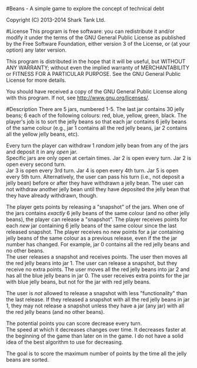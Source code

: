 #Beans - A simple game to explore the concept of technical debt

Copyright (C) 2013-2014  Shark Tank Ltd.

#License
This program is free software: you can redistribute it and/or modify
it under the terms of the GNU General Public License as published by
the Free Software Foundation, either version 3 of the License, or
(at your option) any later version.

This program is distributed in the hope that it will be useful,
but WITHOUT ANY WARRANTY; without even the implied warranty of
MERCHANTABILITY or FITNESS FOR A PARTICULAR PURPOSE.  See the
GNU General Public License for more details.

You should have received a copy of the GNU General Public License
along with this program.  If not, see <http://www.gnu.org/licenses/>.

#Description
There are 5 jars, numbered 1-5.  The last jar contains 30 
jelly beans; 6 each of the following colours: red, blue, 
yellow, green, black.  The player's job is to sort the 
jelly beans so that each jar contains 6 jelly beans of 
the same colour (e.g., jar 1 contains all the red jelly 
beans, jar 2 contains all the yellow jelly beans, etc).

Every turn the player can withdraw 1 *random* jelly bean 
from any of the jars and deposit it in any *open* jar.  
Specific jars are only open at certain times.  Jar 2 
is open every turn.  Jar 2 is open every second turn.  
Jar 3 is open every 3rd turn.  Jar 4 is open every 4th 
turn.  Jar 5 is open every 5th turn.  Alternatively, 
the user can pass his turn (i.e., not deposit a 
jelly bean) before or after they have withdrawn a jelly 
bean.  The user can not withdraw another jelly bean 
until they have deposited the jelly bean that they 
have already withdrawn, though.

The player gets points by releasing a "snapshot" of the 
jars.  When one of the jars contains *exactly* 6 jelly 
beans of the same colour (and no other jelly beans), 
the player can release a "snapshot".  The player receives 
points for each *new* jar containing 6 jelly beans of 
the same colour since the last released snapshot.  The 
player receives no new points for a jar containing jelly 
beans of the same colour as a previous release, even if 
the the jar number has changed.  For example, jar 0 
contains all the red jelly beans and no other beans.  
The user releases a snapshot and receives points.  The 
user then moves all the red jelly beans into jar 1.  The 
user can release a snapshot, but they receive no extra 
points.  The user moves all the red jelly beans into 
jar 2 and has all the blue jelly beans in jar 0.  The 
user receives extra points for the jar with blue jelly 
beans, but not for the jar with red jelly beans.

The user is *not* allowed to release a snapshot with 
less "functionality" than the last release.  If they 
released a snapshot with all the red jelly beans in 
jar 1, they may not release a snapshot unless they have 
a jar (any jar) with all the red jelly beans (and no 
other beans).

The potential points you can score decrease every turn.  
The speed at which it decreases changes over time.  It 
decreases faster at the beginning of the game than later 
on in the game.  I do not have a solid idea of the best 
algorithm to use for decreasing.  

The goal is to score the maximum number of points by the 
time all the jelly beans are sorted.


